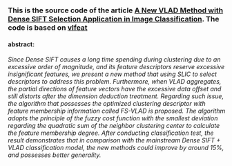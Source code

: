 ### This is the source code of the article [A New VLAD Method with Dense SIFT Selection Application in Image Classification](http://www.atlantis-press.com/proceedings/caai-17/25881235). The code is based on [vlfeat](http://vlfeat.org)

#### abstract:

*Since Dense SIFT causes a long time spending during clustering due to an excessive order of magnitude, and its feature descriptors reserve excessive insignificant features, we present a new method that using SLIC to select descriptors to address this problem. Furthermore, when VLAD aggregates, the partial directions of feature vectors have the excessive data offset and still distorts after the dimension deduction treatment. Regarding such issue, the algorithm that possesses the optimized clustering descriptor with feature membership information called FS-VLAD is proposed. The algorithm adopts the principle of the fuzzy cost function with the smallest deviation regarding the quadratic sum of the neighbor clustering center to calculate the feature membership degree. After conducting classification test, the result demonstrates that in comparison with the mainstream Dense SIFT + VLAD classification model, the new methods could improve by around 15%, and possesses better generality.*